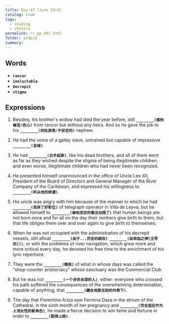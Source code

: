 ```yaml
---
title: Day 47 (June 23rd)
catalog: true
tags: 
  - reading
  - cholera
permalink: /r_pp_d47.html
folder: prdpjd
summary: 
---
```


## Words

-   <b data-toggle="tooltip" data-original-title="{{site.data.glossary.rancor}}">`rancor`</b>
-   <b data-toggle="tooltip" data-original-title="{{site.data.glossary.ineluctable}}">`ineluctable`</b>
-   <b data-toggle="tooltip" data-original-title="{{site.data.glossary.decrepit}}">`decrepit`</b>
-   <b data-toggle="tooltip" data-original-title="{{site.data.glossary.stigma}}">`stigma`</b>



## Expressions

1.  Besides, his brother's widow had died the year before, still <b data-toggle="tooltip" data-original-title="{{site.data.answers.47_a}}">`________(感到痛苦/伤心)`</b> from rancor but without any heirs. And so he gave the job to his <b data-toggle="tooltip" data-original-title="{{site.data.answers.47_a2}}">`________(四处游荡/不安定的)`</b> nephew.

2.  He had the voice of a galley slave, untrained but capable of impressive <b data-toggle="tooltip" data-original-title="{{site.data.answers.47_b}}">`________(音域)`</b>.

3.  He had <b data-toggle="tooltip" data-original-title="{{site.data.answers.47_c}}">`________(白手起家)`</b>, like his dead brothers, and all of them went as far as they wished despite the stigma of being illegitimate children, and even worse, illegitimate children who had never been recognized.

4.  He presented himself unannounced in the office of Uncle Leo XII, President of the Board of Directors and General Manager of the River Company of the Caribbean, and expressed his willingness to <b data-toggle="tooltip" data-original-title="{{site.data.answers.47_d}}">`________(听从他的排遣)`</b>.

5.  His uncle was angry with him because of the manner in which he had <b data-toggle="tooltip" data-original-title="{{site.data.answers.47_e}}">`________(丢弃了好职位)`</b> of telegraph operator in Villa de Leyva, but he allowed himself to <b data-toggle="tooltip" data-original-title="{{site.data.answers.47_e2}}">`________(被他坚定的看法动摇了)`</b> that human beings are not born once and for all on the day their mothers give birth to them, but that life obliges them over and over again to give birth to themselves.

6.  When he was not occupied with the administration of his decrepit vessels, still afloat <b data-toggle="tooltip" data-original-title="{{site.data.answers.47_f}}">`________(由于...完全的疏忽)`</b> <b data-toggle="tooltip" data-original-title="{{site.data.answers.47_f2}}">`________(由命运之神[主导的]])`</b>, or with the problems of river navigation, which grew more and more critical every day, he devoted his free time to the enrichment of his lyric repertoire.

7.  They were the <b data-toggle="tooltip" data-original-title="{{site.data.answers.47_g}}">`________(精英)`</b> of what in whose days was called the "shop-counter aristocracy" whose sanctuary was the Commercial Club.

8.  But he was not <b data-toggle="tooltip" data-original-title="{{site.data.answers.47_h}}">`________(一个涉世未深的人)`</b>, either: everyone who crossed his path suffered the consequences of the overwhelming determination, capable of anything, that <b data-toggle="tooltip" data-original-title="{{site.data.answers.47_h2}}">`________(藏在他那无助的外表下)`</b>.

9.  The day that Florentino Ariza saw Fermina Daza in the atrium of the Cathedral, in the sixth month of her pregnancy and <b data-toggle="tooltip" data-original-title="{{site.data.answers.47_i}}">`________(完全适应作为上流女性的新角色)`</b>, he made a fierce decision to win fame and fortune in order to <b data-toggle="tooltip" data-original-title="{{site.data.answers.47_i2}}">`________(配得上她)`</b>.
